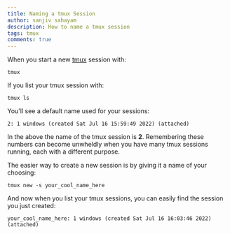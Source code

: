 ```yaml
---
title: Naming a tmux Session
author: sanjiv sahayam
description: How to name a tmux session
tags: tmux
comments: true
---
```


When you start a new [tmux](https://github.com/tmux/tmux) session with:

```{.terminal .scrollx}
tmux
```

If you list your tmux session with:

```{.terminal .scrollx}
tmux ls
```

You'll see a default name used for your sessions:
```{.terminal .scrollx}
2: 1 windows (created Sat Jul 16 15:59:49 2022) (attached)
```

In the above the name of the tmux session is **2**. Remembering these numbers can become unwheldly when you have many tmux sessions running, each with a different purpose.

The easier way to create a new session is by giving it a name of your choosing:

```{.terminal .scrollx}
tmux new -s your_cool_name_here
```

And now when you list your tmux sessions, you can easily find the session you just created:

```{.terminal .scrollx}
your_cool_name_here: 1 windows (created Sat Jul 16 16:03:46 2022) (attached)
```
